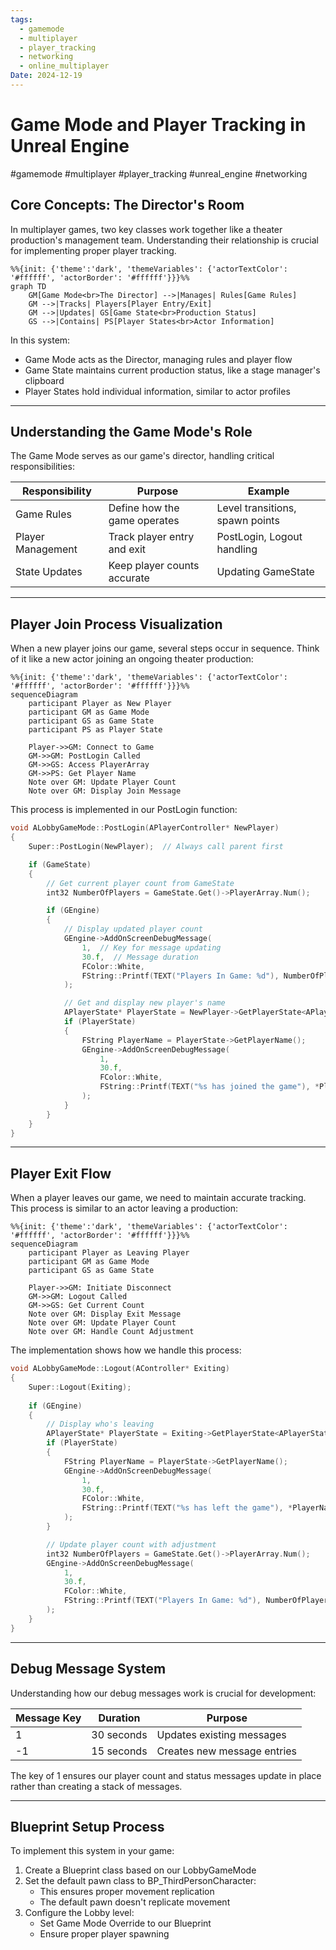 ```yaml
---
tags:
  - gamemode
  - multiplayer
  - player_tracking
  - networking
  - online_multiplayer
Date: 2024-12-19
---
```

# Game Mode and Player Tracking in Unreal Engine
#gamemode #multiplayer #player_tracking #unreal_engine #networking

## Core Concepts: The Director's Room

In multiplayer games, two key classes work together like a theater production's management team. Understanding their relationship is crucial for implementing proper player tracking.

```mermaid
%%{init: {'theme':'dark', 'themeVariables': {'actorTextColor': '#ffffff', 'actorBorder': '#ffffff'}}}%%
graph TD
    GM[Game Mode<br>The Director] -->|Manages| Rules[Game Rules]
    GM -->|Tracks| Players[Player Entry/Exit]
    GM -->|Updates| GS[Game State<br>Production Status]
    GS -->|Contains| PS[Player States<br>Actor Information]
```

In this system:
- Game Mode acts as the Director, managing rules and player flow
- Game State maintains current production status, like a stage manager's clipboard
- Player States hold individual information, similar to actor profiles

---

## Understanding the Game Mode's Role

The Game Mode serves as our game's director, handling critical responsibilities:

| Responsibility    | Purpose                      | Example                         |
| ----------------- | ---------------------------- | ------------------------------- |
| Game Rules        | Define how the game operates | Level transitions, spawn points |
| Player Management | Track player entry and exit  | PostLogin, Logout handling      |
| State Updates     | Keep player counts accurate  | Updating GameState              |

---

## Player Join Process Visualization

When a new player joins our game, several steps occur in sequence. Think of it like a new actor joining an ongoing theater production:

```mermaid
%%{init: {'theme':'dark', 'themeVariables': {'actorTextColor': '#ffffff', 'actorBorder': '#ffffff'}}}%%
sequenceDiagram
    participant Player as New Player
    participant GM as Game Mode
    participant GS as Game State
    participant PS as Player State
    
    Player->>GM: Connect to Game
    GM->>GM: PostLogin Called
    GM->>GS: Access PlayerArray
    GM->>PS: Get Player Name
    Note over GM: Update Player Count
    Note over GM: Display Join Message
```

This process is implemented in our PostLogin function:

```cpp
void ALobbyGameMode::PostLogin(APlayerController* NewPlayer)
{
    Super::PostLogin(NewPlayer);  // Always call parent first

    if (GameState)
    {
        // Get current player count from GameState
        int32 NumberOfPlayers = GameState.Get()->PlayerArray.Num();

        if (GEngine)
        {
            // Display updated player count
            GEngine->AddOnScreenDebugMessage(
                1,  // Key for message updating
                30.f,  // Message duration
                FColor::White,
                FString::Printf(TEXT("Players In Game: %d"), NumberOfPlayers)
            );

            // Get and display new player's name
            APlayerState* PlayerState = NewPlayer->GetPlayerState<APlayerState>();
            if (PlayerState)
            {
                FString PlayerName = PlayerState->GetPlayerName();
                GEngine->AddOnScreenDebugMessage(
                    1,
                    30.f,
                    FColor::White,
                    FString::Printf(TEXT("%s has joined the game"), *PlayerName)
                );
            }
        }
    }
}
```

---

## Player Exit Flow

When a player leaves our game, we need to maintain accurate tracking. This process is similar to an actor leaving a production:

```mermaid
%%{init: {'theme':'dark', 'themeVariables': {'actorTextColor': '#ffffff', 'actorBorder': '#ffffff'}}}%%
sequenceDiagram
    participant Player as Leaving Player
    participant GM as Game Mode
    participant GS as Game State
    
    Player->>GM: Initiate Disconnect
    GM->>GM: Logout Called
    GM->>GS: Get Current Count
    Note over GM: Display Exit Message
    Note over GM: Update Player Count
    Note over GM: Handle Count Adjustment
```

The implementation shows how we handle this process:

```cpp
void ALobbyGameMode::Logout(AController* Exiting)
{
    Super::Logout(Exiting);
    
    if (GEngine)
    {
        // Display who's leaving
        APlayerState* PlayerState = Exiting->GetPlayerState<APlayerState>();
        if (PlayerState)
        {
            FString PlayerName = PlayerState->GetPlayerName();
            GEngine->AddOnScreenDebugMessage(
                1,
                30.f,
                FColor::White,
                FString::Printf(TEXT("%s has left the game"), *PlayerName)
            );
        }

        // Update player count with adjustment
        int32 NumberOfPlayers = GameState.Get()->PlayerArray.Num();
        GEngine->AddOnScreenDebugMessage(
            1,
            30.f,
            FColor::White,
            FString::Printf(TEXT("Players In Game: %d"), NumberOfPlayers - 1)
        );
    }
}
```

---

## Debug Message System

Understanding how our debug messages work is crucial for development:

| Message Key | Duration   | Purpose                     |
| ----------- | ---------- | --------------------------- |
| 1           | 30 seconds | Updates existing messages   |
| -1          | 15 seconds | Creates new message entries |

The key of 1 ensures our player count and status messages update in place rather than creating a stack of messages.

---

## Blueprint Setup Process

To implement this system in your game:

1. Create a Blueprint class based on our LobbyGameMode
2. Set the default pawn class to BP_ThirdPersonCharacter:
   - This ensures proper movement replication
   - The default pawn doesn't replicate movement
3. Configure the Lobby level:
   - Set Game Mode Override to our Blueprint
   - Ensure proper player spawning

